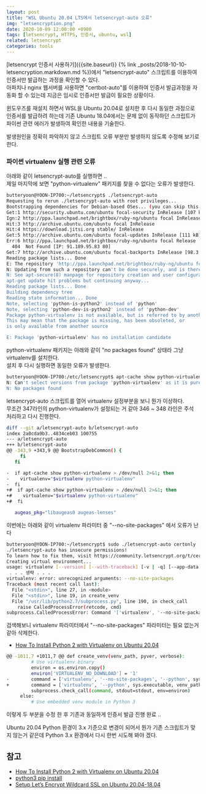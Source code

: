 ```yaml
---
layout: post
title: "WSL Ubuntu 20.04 LTS에서 letsencrypt-auto 오류"
img: "letsencryption.png"
date: 2020-10-09 12:00:00 +0900
tags: [letsencrypt, HTTPS, 인증서, ubuntu, wsl] 
related: letsencrypt 
categories: tools
---
```


[letsencrypt 인증서 사용하기]({{site.baseurl}} {% link _posts/2018-10-10-letsencryption.markdown.md %})에서 "letsencrypt-auto" 스크립트를 이용하여 인증서만 발급하는 과정을 확인할 수 있다.  
아파치나 nginx 웹서버를 사용하면 "certbot-auto"를 이용하여 인증서 발급과정을 자동화 할 수 있는데 지금은 임시로 인증서만 발급이 필요한 상황이다. 

윈도우즈를 재설치 하면서 WSL을 Ubuntu 20.04로 설치한 후 다시 동일한 과정으로 인증서를 발급하려 하는데 기존 Ubuntu 18.04에서는 문제 없이 동작하던 스크립트가 파이썬 관련 에러가 발생하여 확인한 내용을 기술한다. 

발생원인을 정확히 파악하지 않고 스크립트 오류 부분만 발생하지 않도록 수정해 보기로 한다. 

### 파이썬 virtualenv 실행 관련 오류 

아래와 같이 letsencrypt-auto를 실행하면 ..  
제일 마지막에 보면 "python-virtualenv" 패키지를 찾을 수 없다는 오류가 발생한다. 

```bash
butteryoon@YOON-IP700:~/letsencrypt$ ./letsencrypt-auto
Requesting to rerun ./letsencrypt-auto with root privileges...
Bootstrapping dependencies for Debian-based OSes... (you can skip this with --no-bootstrap)
Get:1 http://security.ubuntu.com/ubuntu focal-security InRelease [107 kB]
Ign:2 http://ppa.launchpad.net/brightbox/ruby-ng/ubuntu focal InRelease
Hit:3 http://archive.ubuntu.com/ubuntu focal InRelease
Hit:4 https://download.jitsi.org stable/ InRelease
Get:5 http://archive.ubuntu.com/ubuntu focal-updates InRelease [111 kB]
Err:6 http://ppa.launchpad.net/brightbox/ruby-ng/ubuntu focal Release
  404  Not Found [IP: 91.189.95.83 80]
Get:7 http://archive.ubuntu.com/ubuntu focal-backports InRelease [98.3 kB]
Reading package lists... Done
E: The repository 'http://ppa.launchpad.net/brightbox/ruby-ng/ubuntu focal Release' does not have a Release file.
N: Updating from such a repository can't be done securely, and is therefore disabled by default.
N: See apt-secure(8) manpage for repository creation and user configuration details.
apt-get update hit problems but continuing anyway...
Reading package lists... Done
Building dependency tree
Reading state information... Done
Note, selecting 'python-is-python2' instead of 'python'
Note, selecting 'python-dev-is-python2' instead of 'python-dev'
Package python-virtualenv is not available, but is referred to by another package.
This may mean that the package is missing, has been obsoleted, or
is only available from another source

E: Package 'python-virtualenv' has no installation candidate
```

python-virtualenv 패키지는 아래와 같이 "no packages found" 상태라 그냥 virtualenv를 설치한다.  
설치 후 다시 실행하면 동일한 오류가 발생한다. 

```bash
butteryoon@YOON-IP700:/etc/letsencrypt$ apt-cache show python-virtualenv
N: Can't select versions from package 'python-virtualenv' as it is purely virtual
N: No packages found
``` 


letsencrypt-auto 스크립트를 열어 virtualenv 설정부분을 보니 뭔가 이상하다.  
무조건 347라인의 python-virtualenv가 설정되는 거 같아 346 ~ 348 라인은 주석 처리하고 다시 진행한다. 

```bash
diff --git a/letsencrypt-auto b/letsencrypt-auto
index 2a0cda9b3..4834ceb03 100755
--- a/letsencrypt-auto
+++ b/letsencrypt-auto
@@ -343,9 +343,9 @@ BootstrapDebCommon() {
     fi
   fi

-  if apt-cache show python-virtualenv > /dev/null 2>&1; then
-    virtualenv="$virtualenv python-virtualenv"
-  fi
+#  if apt-cache show python-virtualenv > /dev/null 2>&1; then
+#    virtualenv="$virtualenv python-virtualenv"
+#  fi

   augeas_pkg="libaugeas0 augeas-lenses"
```

이번에는 아래와 같이 virtualenv 파라미터 중 "--no-site-packages" 에서 오류가 난다 

```bash
butteryoon@YOON-IP700:~/letsencrypt$ sudo ./letsencrypt-auto certonly --manual --no-bootstrap
./letsencrypt-auto has insecure permissions!
To learn how to fix them, visit https://community.letsencrypt.org/t/certbot-auto-deployment-best-practices/91979/
Creating virtual environment...
usage: virtualenv [--version] [--with-traceback] [-v | -q] [--app-data APP_DATA] [--clear-app-data] [--discovery {builtin}] [-p py] [--creator {builtin,cpython2-posix}] [--seeder {app-data,pip}] [--no-seed] [--activators comma_sep_list]
 . . . 생략 . . .
virtualenv: error: unrecognized arguments: --no-site-packages
Traceback (most recent call last):
  File "<stdin>", line 27, in <module>
  File "<stdin>", line 19, in create_venv
  File "/usr/lib/python2.7/subprocess.py", line 190, in check_call
    raise CalledProcessError(retcode, cmd)
subprocess.CalledProcessError: Command '['virtualenv', '--no-site-packages', '--python', '/usr/bin/python2.7', '/opt/eff.org/certbot/venv']' returned non-zero exit status 2
```

검색해보니 virtualenv 파라미터에서 "--no-site-packages" 파라미터는 필요 없는거 같아 삭제한다. 

* [How To Install Python 2 with Virtualenv  on Ubuntu 20.04](https://computingforgeeks.com/how-to-install-python2-with-virtualenv-on-ubuntu/) 

```bash
@@ -1011,7 +1011,7 @@ def create_venv(venv_path, pyver, verbose):
         # Use virtualenv binary
         environ = os.environ.copy()
         environ['VIRTUALENV_NO_DOWNLOAD'] = '1'
-        command = ['virtualenv', '--no-site-packages', '--python', sys.executable, venv_path]
+        command = ['virtualenv', '--python', sys.executable, venv_path]
         subprocess.check_call(command, stdout=stdout, env=environ)
     else:
         # Use embedded venv module in Python 3
```

이렇게 두 부분을 수정 한 후 기존과 동일하게 인증서 발급 진행 완료 .. 

Ubuntu 20.04 Python 환경이 3.x 기준으로 변경이 되어서 뭔가 기존 스크립트가 맞지 않는거 같은데 Python 3.x 환경에서 다시 한번 시도해 봐야 겠다. 


## 참고  

- [How To Install Python 2 with Virtualenv  on Ubuntu 20.04](https://computingforgeeks.com/how-to-install-python2-with-virtualenv-on-ubuntu/)   
- [python3 pip install](https://linuxhint.com/install_python_pip_tool_ubuntu/)   
- [Setup Let’s Encrypt Wildcard SSL on Ubuntu 20.04-18.04](https://websiteforstudents.com/setup-lets-encrypt-wildcard-on-ubuntu-20-04-18-04/)   